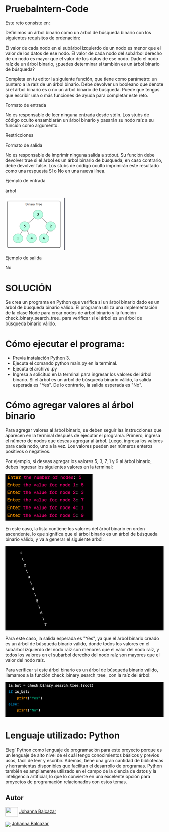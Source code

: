 # PruebaIntern-Code

Este reto consiste en:

Definimos un árbol binario como un árbol de búsqueda binario con los siguientes requisitos de ordenación:

El valor de cada nodo en el subárbol izquierdo de un nodo es menor que el valor de los datos de ese nodo.
El valor de cada nodo del subárbol derecho de un nodo es mayor que el valor de los datos de ese nodo.
Dado el nodo raíz de un árbol binario, ¿puedes determinar si también es un árbol binario de búsqueda?

Completa en tu editor la siguiente función, que tiene como parámetro: un puntero a la raíz de un árbol binario. Debe devolver un booleano que denote si el árbol binario es o no un árbol binario de búsqueda. Puede que tengas que escribir una o más funciones de ayuda para completar este reto.

Formato de entrada

No es responsable de leer ninguna entrada desde stdin. Los stubs de código oculto ensamblarán un árbol binario y pasarán su nodo raíz a su función como argumento.

Restricciones

Formato de salida

No es responsable de imprimir ninguna salida a stdout. Su función debe devolver true si el árbol es un árbol binario de búsqueda; en caso contrario, debe devolver false. Los stubs de código oculto imprimirán este resultado como una respuesta Sí o No en una nueva línea.

Ejemplo de entrada

árbol

![Image of the challenge](https://github.com/LiJoBaZar/PruebaIntern-Code/blob/91b3c0ff2f42d13f854a2cefc5bbd69af13eee2c/images/Imagen%20prueba.png)

Ejemplo de salida

No

# SOLUCIÓN

Se crea un programa en Python que verifica si un árbol binario dado es un árbol de búsqueda binario válido. El programa utiliza una implementación de la clase Node para crear nodos de árbol binario y la función check_binary_search_tree_ para verificar si el árbol es un árbol de búsqueda binario válido.

# Cómo ejecutar el programa:

- Previa instalación Python 3.
- Ejecuta el comando python main.py en la terminal.
- Ejecuta el archivo .py
- Ingresa a solicitud en la terminal para ingresar los valores del árbol binario. Si el árbol es un árbol de búsqueda binario válido, la salida esperada es "Yes". De lo contrario, la salida esperada es "No".

# Cómo agregar valores al árbol binario

Para agregar valores al árbol binario, se deben seguir las instrucciones que aparecen en la terminal después de ejecutar el programa. Primero, ingresa el número de nodos que deseas agregar al árbol. Luego, ingresa los valores para cada nodo, uno a la vez. Los valores pueden ser números enteros positivos o negativos.

Por ejemplo, si deseas agregar los valores 5, 3, 7, 1 y 9 al árbol binario, debes ingresar los siguientes valores en la terminal:

![Image of the Enter](https://github.com/LiJoBaZar/PruebaIntern-Code/blob/f1bd5513aa0859166ded8b753c65e426c3f5de0c/images/Entrada.png)

En este caso, la lista contiene los valores del árbol binario en orden ascendente, lo que significa que el árbol binario es un árbol de búsqueda binario válido, y va a generar el siguiente arból:

![Image of the Eject](https://github.com/LiJoBaZar/PruebaIntern-Code/blob/c319895079118ea3727368f9f50044f8a3f1c9bb/images/ArbolBinarioCreado.png)

Para este caso, la salida esperada es "Yes", ya que el árbol binario creado es un árbol de búsqueda binario válido, donde todos los valores en el subárbol izquierdo del nodo raíz son menores que el valor del nodo raíz, y todos los valores en el subárbol derecho del nodo raíz son mayores que el valor del nodo raíz.

Para verificar si este árbol binario es un árbol de búsqueda binario válido, llamamos a la función check_binary_search_tree_ con la raíz del árbol:

![Image of the Verify binari false or true](https://github.com/LiJoBaZar/PruebaIntern-Code/blob/c319895079118ea3727368f9f50044f8a3f1c9bb/images/FalseOrTrue.png)

# Lenguaje utilizado: Python

Elegí Python como lenguaje de programación para este proyecto porque es un lenguaje de alto nivel de el cuál tengo conocimientos básicos y previos usos, fácil de leer y escribir. Además, tiene una gran cantidad de bibliotecas y herramientas disponibles que facilitan el desarrollo de programas. Python también es ampliamente utilizado en el campo de la ciencia de datos y la inteligencia artificial, lo que lo convierte en una excelente opción para proyectos de programación relacionados con estos temas.

## Autor

<a target="blank"><img align="center" src="https://raw.githubusercontent.com/rahuldkjain/github-profile-readme-generator/master/src/images/icons/Social/linked-in-alt.svg" height="30" width="40" /></a> [Johanna Balcazar](https://www.linkedin.com/in/johanna-balcazar-696554240/)


<a href = 'https://github.com/Luiyi-F'> <img width = '32px' align= 'center' src="https://raw.githubusercontent.com/rahulbanerjee26/githubAboutMeGenerator/main/icons/github.svg" /></a> [Johanna Balcazar](https://github.com/LiJoBaZar)
